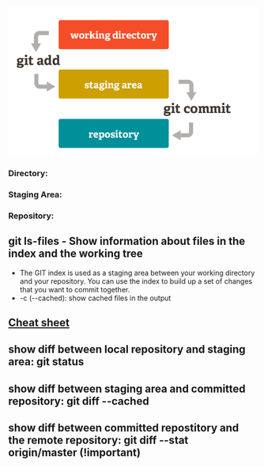 ![](https://github.com/unlimitediw/Bug-Solution/blob/master/Image/GitDirStaRep.PNG)

### Directory:
### Staging Area:
### Repository: 

## git ls-files - Show information about files in the index and the working tree
* The GIT index is used as a staging area between your working directory and your repository. You can use the index to build up a set of changes that you want to commit together.
* -c (--cached): show cached files in the output

## [Cheat sheet](https://education.github.com/git-cheat-sheet-education.pdf) 

## show diff between local repository and staging area: git status
## show diff between staging area and committed repository: git diff --cached
## show diff between committed repostitory and the remote repository: git diff --stat origin/master (!important)

